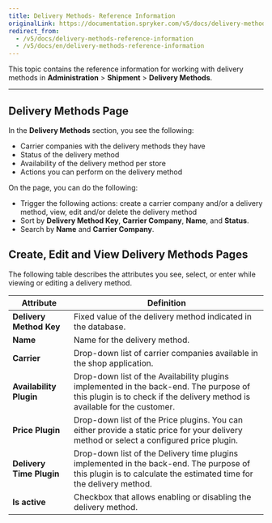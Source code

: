 ```yaml
---
title: Delivery Methods- Reference Information
originalLink: https://documentation.spryker.com/v5/docs/delivery-methods-reference-information
redirect_from:
  - /v5/docs/delivery-methods-reference-information
  - /v5/docs/en/delivery-methods-reference-information
---
```


This topic contains the reference information for working with delivery methods in **Administration** > **Shipment** > **Delivery Methods**.
***
## Delivery Methods Page
In the **Delivery Methods** section, you see the following:

* Carrier companies with the delivery methods they have
* Status of the delivery method
* Availability of the delivery method per store
* Actions you can perform on the delivery method

On the page, you can do the following:

* Trigger the following actions: create a carrier company and/or a delivery method, view, edit and/or delete the delivery method
* Sort by **Delivery Method Key**, **Carrier Company**, **Name**, and **Status**.
* Search by **Name** and **Carrier Company**.

## Create, Edit and View Delivery Methods Pages
The following table describes the attributes you see, select, or enter while viewing or editing a delivery method.

| Attribute | Definition |
| --- | --- |
| **Delivery Method Key** | Fixed value of the delivery method indicated in the database. |
| **Name** | Name for the delivery method. |
| **Carrier** | Drop-down list of carrier companies available in the shop application. |
| **Availability Plugin** | Drop-down list of the Availability plugins implemented in the back-end. The purpose of this plugin is to check if the delivery method is available for the customer. |
| **Price Plugin** | Drop-down list of the Price plugins. You can either provide a static price for your delivery method or select a configured price plugin. |
| **Delivery Time Plugin** | Drop-down list of the Delivery time plugins implemented in the back-end. The purpose of this plugin is to calculate the estimated time for the delivery method. |
| **Is active** | Checkbox that allows enabling or disabling the delivery method. |
